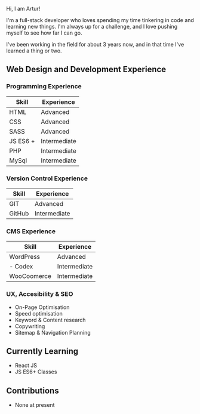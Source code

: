 Hi, I am Artur!

I'm a full-stack developer who loves spending my time tinkering in code and learning new things. I'm always up for a challenge, and I love pushing myself to see how far I can go.

I've been working in the field for about 3 years now, and in that time I've learned a thing or two.

## Web Design and Development Experience

### Programming Experience

| Skill    | Experience   |
| -------- | ------------ |
| HTML     | Advanced     |
| CSS      | Advanced     |
| SASS     | Advanced     |
| JS ES6 + | Intermediate |
| PHP      | Intermediate |
| MySql    | Intermediate |

### Version Control Experience

| Skill  | Experience   |
| ------ | ------------ |
| GIT    | Advanced     |
| GitHub | Intermediate |

### CMS Experience

| Skill       | Experience   |
| ----------- | ------------ |
| WordPress   | Advanced     |
| - Codex     | Intermediate |
| WooCoomerce | Intermediate |

### UX, Accesibility & SEO

- On-Page Optimisation
- Speed optimisation
- Keyword & Content research
- Copywriting
- Sitemap & Navigation Planning

## Currently Learning

- React JS
- JS ES6+ Classes

## Contributions

- None at present
